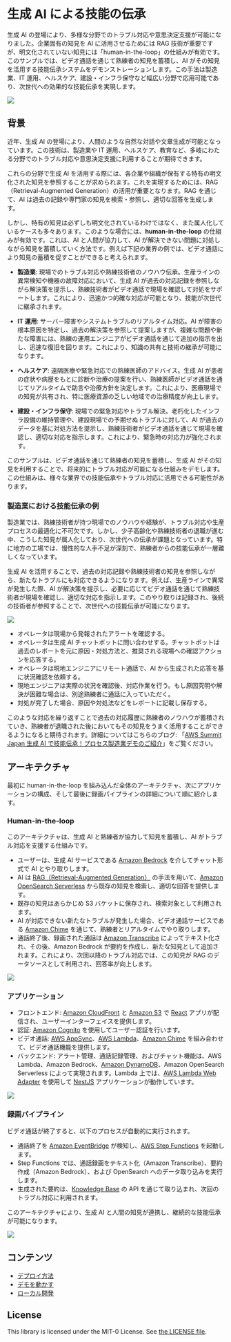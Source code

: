 # 生成 AI による技能の伝承

生成 AI の登場により、多様な分野でのトラブル対応や意思決定支援が可能になりました。企業固有の知見を AI に活用させるためには RAG 技術が重要ですが、明文化されていない知見には「human-in-the-loop」の仕組みが有効です。このサンプルでは、ビデオ通話を通じて熟練者の知見を蓄積し、AI がその知見を活用する技能伝承システムをデモンストレーションします。この手法は製造業、IT 運用、ヘルスケア、建設・インフラ保守など幅広い分野で応用可能であり、次世代への効果的な技能伝承を実現します。

![](./docs/imgs/human-in-the-loop.png)

## 背景

近年、生成 AI の登場により、人間のような自然な対話や文章生成が可能となっています。この技術は、製造業や IT 運用、ヘルスケア、教育など、多岐にわたる分野でのトラブル対応や意思決定支援に利用することが期待できます。

これらの分野で生成 AI を活用する際には、各企業や組織が保有する特有の明文化された知見を参照することが求められます。これを実現するためには、RAG（Retrieval-Augmented Generation）の活用が重要となります。RAG を通じて、AI は過去の記録や専門家の知見を検索・参照し、適切な回答を生成します。

しかし、特有の知見は必ずしも明文化されているわけではなく、また属人化しているケースも多々あります。このような場合には、**human-in-the-loop** の仕組みが有効です。これは、AI と人間が協力して、AI が解決できない問題に対処しながら知見を蓄積していく方法です。例えば下記の業界の例では、ビデオ通話により知見の蓄積を促すことができると考えられます。

- **製造業**: 現場でのトラブル対応や熟練技術者のノウハウ伝承。生産ラインの異常検知や機器の故障対応において、生成 AI が過去の対応記録を参照しながら解決策を提示し、熟練技術者がビデオ通話で現場を確認して対処をサポートします。これにより、迅速かつ的確な対応が可能となり、技能が次世代に継承されます。

- **IT 運用**: サーバー障害やシステムトラブルのリアルタイム対応。AI が障害の根本原因を特定し、過去の解決策を参照して提案しますが、複雑な問題や新たな障害には、熟練の運用エンジニアがビデオ通話を通じて追加の指示を出し、迅速な復旧を図ります。これにより、知識の共有と技術の継承が可能になります。

- **ヘルスケア**: 遠隔医療や緊急対応での熟練医師のアドバイス。生成 AI が患者の症状や病歴をもとに診断や治療の提案を行い、熟練医師がビデオ通話を通じてリアルタイムで助言や治療方針を決定します。これにより、医療現場での知見が共有され、特に医療資源の乏しい地域での治療精度が向上します。

- **建設・インフラ保守**: 現場での緊急対応やトラブル解決。老朽化したインフラ設備の維持管理や、建設現場での予期せぬトラブルに対して、AI が過去のデータを基に対処方法を提示し、熟練技術者がビデオ通話を通じて現場を確認し、適切な対応を指示します。これにより、緊急時の対応力が強化されます。

このサンプルは、ビデオ通話を通じて熟練者の知見を蓄積し、生成 AI がその知見を利用することで、将来的にトラブル対応が可能になる仕組みをデモします。この仕組みは、様々な業界での技能伝承やトラブル対応に活用できる可能性があります。

### 製造業における技能伝承の例

製造業では、熟練技術者が持つ現場でのノウハウや経験が、トラブル対応や生産プロセスの最適化に不可欠です。しかし、少子高齢化や熟練技術者の退職が進む中、こうした知見が属人化しており、次世代への伝承が課題となっています。特に地方の工場では、慢性的な人手不足が深刻で、熟練者からの技能伝承が一層難しくなっています。

生成 AI を活用することで、過去の対応記録や熟練技術者の知見を参照しながら、新たなトラブルにも対応できるようになります。例えば、生産ラインで異常が発生した際、AI が解決策を提示し、必要に応じてビデオ通話を通じて熟練技術者が現場を確認し、適切な対応を指示します。このやり取りは記録され、後続の技術者が参照することで、次世代への技能伝承が可能になります。

![](./docs/imgs/concept.png)

- オペレータは現場から発報されたアラートを確認する。
- オペレータは生成 AI チャットボットに問い合わせする。チャットボットは過去のレポートを元に原因・対処方法と、推奨される現場への確認アクションを応答する。
- オペレータは現地エンジニアにリモート通話で、AI から生成された応答を基に状況確認を依頼する。
- 現地エンジニアは実際の状況を確認後、対応作業を行う。もし原因究明や解決が困難な場合は、別途熟練者に通話に入っていただく。
- 対処が完了した場合、原因や対処法などをレポートに記載し保存する。

このような対応を繰り返すことで過去の対応履歴に熟練者のノウハウが蓄積されていき、熟練者が退職された後においてもその知見をうまく活用することができるようになると期待されます。詳細についてはこちらのブログ: 「[AWS Summit Japan 生成 AI で技能伝承！プロセス製造業デモのご紹介](https://aws.amazon.com/jp/blogs/news/aws-summit-japan-2024-generative-ai-demo-for-process-manufacturing/)」をご覧ください。

## アーキテクチャ

最初に human-in-the-loop を組み込んだ全体のアーキテクチャ、次にアプリケーションの構成、そして最後に録画パイプラインの詳細について順に紹介します。

### Human-in-the-loop

このアーキテクチャは、生成 AI と熟練者が協力して知見を蓄積し、AI がトラブル対応を支援する仕組みです。

- ユーザーは、生成 AI サービスである [Amazon Bedrock](https://aws.amazon.com/jp/bedrock/) を介してチャット形式で AI とやり取りします。
- AI は [RAG（Retrieval-Augmented Generation）](https://aws.amazon.com/jp/what-is/retrieval-augmented-generation/) の手法を用いて、[Amazon OpenSearch Serverless](https://aws.amazon.com/jp/opensearch-service/features/serverless/) から既存の知見を検索し、適切な回答を提供します。
- 既存の知見はあらかじめ S3 バケットに保存され、検索対象として利用されます。
- AI が対応できない新たなトラブルが発生した場合、ビデオ通話サービスである [Amazon Chime](https://aws.amazon.com/jp/chime/) を通じて、熟練者とリアルタイムでやり取りします。
- 通話終了後、録画された通話は [Amazon Transcribe](https://aws.amazon.com/jp/transcribe/) によってテキスト化され、その後、Amazon Bedrock が要約を作成し、新たな知見として追加されます。これにより、次回以降のトラブル対応では、この知見が RAG のデータソースとして利用され、回答率が向上します。

![](./docs/imgs/arch-overview.png)

### アプリケーション

- フロントエンド: [Amazon CloudFront](https://aws.amazon.com/jp/cloudfront/) と [Amazon S3](https://aws.amazon.com/jp/s3/) で [React](https://react.dev/) アプリが配信され、ユーザーインターフェイスを提供します。
- 認証: [Amazon Cognito](https://aws.amazon.com/jp/cognito/) を使用してユーザー認証を行います。
- ビデオ通話: [AWS AppSync](https://aws.amazon.com/jp/appsync/)、[AWS Lambda](https://aws.amazon.com/jp/lambda/)、[Amazon Chime](https://aws.amazon.com/jp/chime/) を組み合わせて、ビデオ通話機能を提供します。
- バックエンド: アラート管理、通話記録管理、およびチャット機能は、AWS Lambda、Amazon Bedrock、[Amazon DynamoDB](https://aws.amazon.com/jp/dynamodb/)、Amazon OpenSearch Serverless によって実現されます。Lambda 上では、[AWS Lambda Web Adapter](https://github.com/awslabs/aws-lambda-web-adapter) を使用して [NestJS](https://nestjs.com/) アプリケーションが動作しています。

![](./docs/imgs/arch-app.png)

### 録画パイプライン

ビデオ通話が終了すると、以下のプロセスが自動的に実行されます。

- 通話終了を [Amazon EventBridge](https://aws.amazon.com/jp/eventbridge/) が検知し、[AWS Step Functions](https://aws.amazon.com/jp/step-functions/) を起動します。
- Step Functions では、通話録画をテキスト化（Amazon Transcribe）、要約作成（Amazon Bedrock）、および OpenSearch へのデータ取り込みを実行します。
- 生成された要約は、[Knowledge Base](https://docs.aws.amazon.com/ja_jp/bedrock/latest/userguide/knowledge-base.html) の API を通じて取り込まれ、次回のトラブル対応に利用されます。

このアーキテクチャにより、生成 AI と人間の知見が連携し、継続的な技能伝承が可能になります。

![](./docs/imgs/arch-video-pipeline.png)

## コンテンツ

- [デプロイ方法](./docs/deploy.md)
- [デモを動かす](./docs/run_demo.md)
- [ローカル開発](./docs/dev_local.md)

## License

This library is licensed under the MIT-0 License. See [the LICENSE file](./LICENSE).
